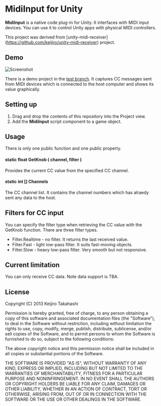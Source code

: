 MidiInput for Unity
===================

**MidiInput** is a native code plug-in for Unity. It interfaces with MIDI input devices.
You can use it to control Unity apps with physical MIDI controllers.

This project was derived from [unity-midi-receiver]
(https://github.com/keijiro/unity-midi-receiver) project.

Demo
----

![Screenshot](http://keijiro.github.io/unity-midi-input/screenshot.png)

There is a demo project in the [test branch](https://github.com/keijiro/unity-midi-input/tree/test).
It captures CC messages sent from MIDI devices which is connected to the host computer
and shows its value graphically.

Setting up
----------

1. Drag and drop the contents of this repository into the Project view.
2. Add the **MidiInput** script component to a game object.

Usage
-----

There is only one public function and one public property.

#### static float GetKnob ( channel, filter )

Provides the current CC value from the specified CC channel.

#### static int [] Channels

The CC channel list. It contains the channel numbers which has alraedy sent any data to the host.

Filters for CC input
--------------------

You can specify the filter type when retrieving the CC value with the GetKnob function.
There are three filter types.

- Filter.Realtime - no filter. It returns the last received value.
- Filter.Fast - light low-pass filter. It suits fast-moving objects.
- Filter.Slow - heavy low-pass filter. Very smooth but not responsive.
 
Current limitation
------------------

You can only receive CC data. Note data support is TBA.


License
-------

Copyright (C) 2013 Keijiro Takahashi

Permission is hereby granted, free of charge, to any person obtaining a copy of
this software and associated documentation files (the "Software"), to deal in
the Software without restriction, including without limitation the rights to
use, copy, modify, merge, publish, distribute, sublicense, and/or sell copies of
the Software, and to permit persons to whom the Software is furnished to do so,
subject to the following conditions:

The above copyright notice and this permission notice shall be included in all
copies or substantial portions of the Software.

THE SOFTWARE IS PROVIDED "AS IS", WITHOUT WARRANTY OF ANY KIND, EXPRESS OR
IMPLIED, INCLUDING BUT NOT LIMITED TO THE WARRANTIES OF MERCHANTABILITY, FITNESS
FOR A PARTICULAR PURPOSE AND NONINFRINGEMENT. IN NO EVENT SHALL THE AUTHORS OR
COPYRIGHT HOLDERS BE LIABLE FOR ANY CLAIM, DAMAGES OR OTHER LIABILITY, WHETHER
IN AN ACTION OF CONTRACT, TORT OR OTHERWISE, ARISING FROM, OUT OF OR IN
CONNECTION WITH THE SOFTWARE OR THE USE OR OTHER DEALINGS IN THE SOFTWARE.
